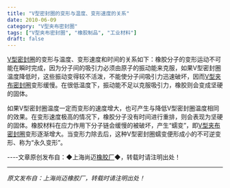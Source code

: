 ```yaml
---
title: "V型密封圈的变形与温度、变形速度的关系"
date: 2010-06-09
category: "V型夹布密封圈"
tags: ["V型夹布密封圈", "橡胶制品", "工业材料"]
draft: false
---
```


[V型密封圈](http://www.smpolymer.com/)的变形与温度、变形速度和时间的关系如下：橡胶分子的变形运动不可能在瞬时完成，因为分子间的吸引力必须由原子的振动能来克服，如果V型密封圈温度降低时，这些振动变得较不活泼，不能使分子间吸引力迅速破坏，因而[V型夹布密封圈](http://www.smpolymer.com/vxingjiabumifengquan/)变形缓慢。在很低温度下，振动能不足以克服吸引力，橡胶则会变成坚硬的固体。

如果V型密封圈温度一定而变形的速度增大，也可产生与降低V型密封圈温度相同的效果。在变形速度极高的情况下，橡胶分子没有时间进行重排，则会表现为坚硬的固体。橡胶材料在应力作用下分子链会缓慢的被破坏，产生“蠕变”，即[V型夹布密封圈](http://www.smpolymer.com/vxingjiabumifengquan/)变形逐渐增大。当变形力除去后，这种V型密封圈蠕变便形成小的不可逆变形、称为“永久变形”。 

----文章原创发布自：◆上海尚迈[橡胶厂](http://www.smpolymer.com/)◆，转载时请注明出处！

---

*原文发布自：上海尚迈橡胶厂，转载时请注明出处！*
